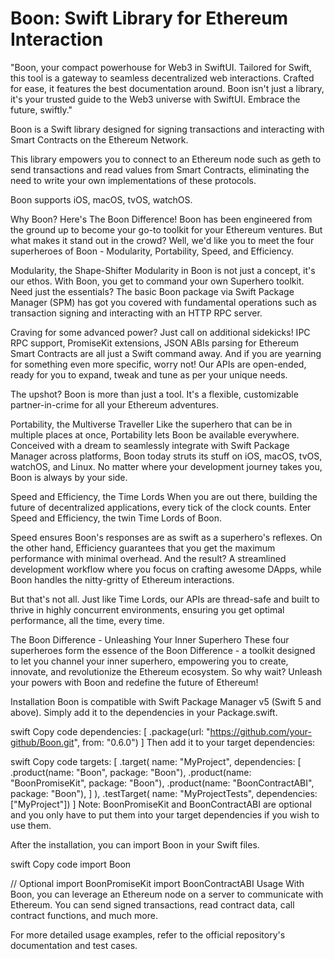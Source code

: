 # Boon: Swift Library for Ethereum Interaction

"Boon, your compact powerhouse for Web3 in SwiftUI. Tailored for Swift, this tool is a gateway to seamless decentralized web interactions. Crafted for ease, it features the best documentation around. Boon isn't just a library, it's your trusted guide to the Web3 universe with SwiftUI. Embrace the future, swiftly."

Boon is a Swift library designed for signing transactions and interacting with Smart Contracts on the Ethereum Network.

This library empowers you to connect to an Ethereum node such as geth to send transactions and read values from Smart Contracts, eliminating the need to write your own implementations of these protocols.

Boon supports iOS, macOS, tvOS, watchOS.

Why Boon? Here's The Boon Difference!
Boon has been engineered from the ground up to become your go-to toolkit for your Ethereum ventures. But what makes it stand out in the crowd? Well, we'd like you to meet the four superheroes of Boon - Modularity, Portability, Speed, and Efficiency.

Modularity, the Shape-Shifter
Modularity in Boon is not just a concept, it's our ethos. With Boon, you get to command your own Superhero toolkit. Need just the essentials? The basic Boon package via Swift Package Manager (SPM) has got you covered with fundamental operations such as transaction signing and interacting with an HTTP RPC server.

Craving for some advanced power? Just call on additional sidekicks! IPC RPC support, PromiseKit extensions, JSON ABIs parsing for Ethereum Smart Contracts are all just a Swift command away. And if you are yearning for something even more specific, worry not! Our APIs are open-ended, ready for you to expand, tweak and tune as per your unique needs.

The upshot? Boon is more than just a tool. It's a flexible, customizable partner-in-crime for all your Ethereum adventures.

Portability, the Multiverse Traveller
Like the superhero that can be in multiple places at once, Portability lets Boon be available everywhere. Conceived with a dream to seamlessly integrate with Swift Package Manager across platforms, Boon today struts its stuff on iOS, macOS, tvOS, watchOS, and Linux. No matter where your development journey takes you, Boon is always by your side.

Speed and Efficiency, the Time Lords
When you are out there, building the future of decentralized applications, every tick of the clock counts. Enter Speed and Efficiency, the twin Time Lords of Boon.

Speed ensures Boon's responses are as swift as a superhero's reflexes. On the other hand, Efficiency guarantees that you get the maximum performance with minimal overhead. And the result? A streamlined development workflow where you focus on crafting awesome DApps, while Boon handles the nitty-gritty of Ethereum interactions.

But that's not all. Just like Time Lords, our APIs are thread-safe and built to thrive in highly concurrent environments, ensuring you get optimal performance, all the time, every time.

The Boon Difference - Unleashing Your Inner Superhero
These four superheroes form the essence of the Boon Difference - a toolkit designed to let you channel your inner superhero, empowering you to create, innovate, and revolutionize the Ethereum ecosystem. So why wait? Unleash your powers with Boon and redefine the future of Ethereum!

Installation
Boon is compatible with Swift Package Manager v5 (Swift 5 and above). Simply add it to the dependencies in your Package.swift.

swift
Copy code
dependencies: [
    .package(url: "https://github.com/your-github/Boon.git", from: "0.6.0")
]
Then add it to your target dependencies:

swift
Copy code
targets: [
    .target(
        name: "MyProject",
        dependencies: [
            .product(name: "Boon", package: "Boon"),
            .product(name: "BoonPromiseKit", package: "Boon"),
            .product(name: "BoonContractABI", package: "Boon"),
        ]
    ),
    .testTarget(
        name: "MyProjectTests",
        dependencies: ["MyProject"])
]
Note: BoonPromiseKit and BoonContractABI are optional and you only have to put them into your target dependencies if you wish to use them.

After the installation, you can import Boon in your Swift files.

swift
Copy code
import Boon

// Optional
import BoonPromiseKit
import BoonContractABI
Usage
With Boon, you can leverage an Ethereum node on a server to communicate with Ethereum. You can send signed transactions, read contract data, call contract functions, and much more.

For more detailed usage examples, refer to the official repository's documentation and test cases.
